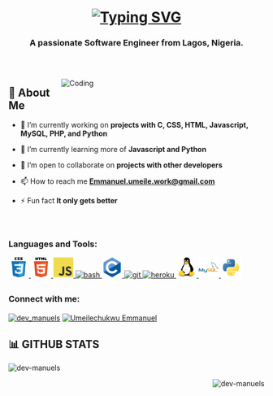 <h1 align="center"> <a href="https://git.io/typing-svg"><img src="https://readme-typing-svg.demolab.com?font=Fira+Code&size=30&pause=1000&color=1363DF&multiline=true&width=600&lines=Hi,+👋🏽+I'm+Emmanuel+Umeilechukwu" alt="Typing SVG" /></a></h1>
<h3 align="center">A passionate Software Engineer from Lagos, Nigeria.</h3>

<!-- <p align="left"> <img src="https://komarev.com/ghpvc/?username=Dev-manuels1&label=Profile%20views&color=0e75b6&style=flat" alt="Dev-manuels" /> </p>
 -->
 
##
<p>
	<br>
</p>

<img align='right' alt="Coding" width='400' src='https://cdn.dribbble.com/users/1059583/screenshots/4171367/media/34e69eb61a7bd8dea1c957a8b82605a7.gif'></img>

## 🙋 About Me


- 🔭 I’m currently working on **projects with C, CSS, HTML, Javascript, MySQL, PHP, and Python**

- 🌱 I’m currently learning more of **Javascript and Python**

- 👯 I’m open to collaborate on **projects with other developers**

- 📫 How to reach me **Emmanuel.umeile.work@gmail.com**

- ⚡ Fun fact **It only gets better**

<p>
	<br>
</p>

##

<h3 align="left">Languages and Tools:</h3>
<p align="left"> </a> <a href="https://www.w3schools.com/css/" target="_blank" rel="noreferrer"> 
	<img src="https://raw.githubusercontent.com/devicons/devicon/master/icons/css3/css3-original-wordmark.svg" alt="css3" width="40" height="40"/> 
	<a href="https://www.w3.org/html/" target="_blank" rel="noreferrer"> 
		<img src="https://raw.githubusercontent.com/devicons/devicon/master/icons/html5/html5-original-wordmark.svg" alt="html5" width="40" height="40"/> 	  </a> 
	<a href="https://developer.mozilla.org/en-US/docs/Web/JavaScript" target="_blank" rel="noreferrer">
	<img src="https://raw.githubusercontent.com/devicons/devicon/master/icons/javascript/javascript-original.svg" alt="javascript" width="40" height="40"/>
	</a>
	<a href="https://www.gnu.org/software/bash/" target="_blank" rel="noreferrer">
		<img src="https://www.vectorlogo.zone/logos/gnu_bash/gnu_bash-icon.svg" alt="bash" width="40" height="40"/>
	</a>
	<a href="https://www.cprogramming.com/" target="_blank" rel="noreferrer">
		<img src="https://raw.githubusercontent.com/devicons/devicon/master/icons/c/c-original.svg" alt="c" width="40" height="40"/>
	</a>
	<a href="https://git-scm.com/" target="_blank" rel="noreferrer">
		<img src="https://www.vectorlogo.zone/logos/git-scm/git-scm-icon.svg" alt="git" width="40" height="40"/>
	</a>
	<a href="https://heroku.com" target="_blank" rel="noreferrer">
		<img src="https://www.vectorlogo.zone/logos/heroku/heroku-icon.svg" alt="heroku" width="40" height="40"/>
	</a>
	<a href="https://www.linux.org/" target="_blank" rel="noreferrer">
		<img src="https://raw.githubusercontent.com/devicons/devicon/master/icons/linux/linux-original.svg" alt="linux" width="40" height="40"/>
	</a>
	<a href="https://www.mysql.com/" target="_blank" rel="noreferrer">
		<img src="https://raw.githubusercontent.com/devicons/devicon/master/icons/mysql/mysql-original-wordmark.svg" alt="mysql" width="40" height="40"/>
	</a>
	<a href="https://www.python.org" target="_blank" rel="noreferrer">
		<img src="https://raw.githubusercontent.com/devicons/devicon/master/icons/python/python-original.svg" alt="python" width="40" height="40"/>
	</a>
</p>

##

<h3 align="left">Connect with me:</h3>
<p align="left">

<a href="https://twitter.com/dev_manuels" target="blank"><img align="center" src="https://raw.githubusercontent.com/rahuldkjain/github-profile-readme-generator/master/src/images/icons/Social/twitter.svg" alt="dev_manuels" height="30" width="40" /></a>
<a href="https://linkedin.com/in/dev-manuels" target="blank"><img align="center" src="https://raw.githubusercontent.com/rahuldkjain/github-profile-readme-generator/master/src/images/icons/Social/linked-in-alt.svg" alt="Umeilechukwu Emmanuel" height="30" width="40" /></a>
</p>

## 
<h2>📊 GITHUB STATS</h2>

<p>&nbsp;<img align="left" src="https://github-readme-stats.vercel.app/api?username=dev-manuels&show_icons=true&locale=en&bg_color=0D1117" alt="dev-manuels" /></p>

<p><img align="right" src="https://github-readme-stats.vercel.app/api/top-langs?username=dev-manuels&show_icons=true&locale=en&layout=compact&bg_color=0D1117" alt="dev-manuels" /></p>

